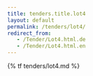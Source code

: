 ```yaml
---
title: tenders.title.lot4
layout: default
permalink: /tenders/lot4/
redirect_from:
   - /Tender/Lot4.html.de
   - /Tender/Lot4.html.en
---
```


{% tf tenders/lot4.md %}